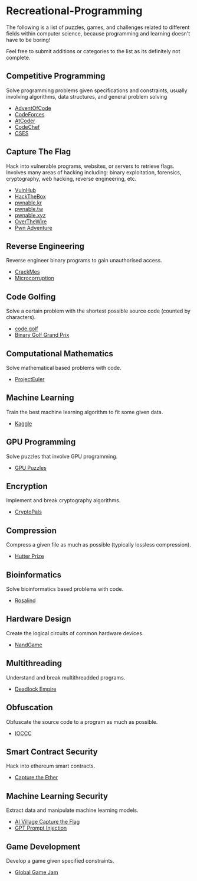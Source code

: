 # Recreational-Programming
The following is a list of puzzles, games, and challenges related to different fields within computer science, because programming and learning doesn't have to be boring!

Feel free to submit additions or categories to the list as its definitely not complete.

## Competitive Programming
Solve programming problems given specifications and constraints, usually involving algorithms, data structures, and general problem solving
- [AdventOfCode](https://www.adventofcode.com)
- [CodeForces](https://www.codeforces.com)
- [AtCoder](https://atcoder.jp)
- [CodeChef](https://www.codechef.com)
- [CSES](https://cses.fi/problemset/)

## Capture The Flag
Hack into vulnerable programs, websites, or servers to retrieve flags. Involves many areas of hacking including: binary exploitation, forensics, cryptography, web hacking, reverse engineering, etc.
- [VulnHub](https://www.vulnhub.com)
- [HackTheBox](https://www.hackthebox.com)
- [pwnable.kr](https://www.pwnable.kr)
- [pwnable.tw](https://pwnable.tw)
- [pwnable.xyz](https://pwnable.xyz/challenges/)
- [OverTheWire](https://www.overthewire.org)
- [Pwn Adventure](https://www.pwnadventure.com/)

## Reverse Engineering
Reverse engineer binary programs to gain unauthorised access.
- [CrackMes](https://crackmes.one)
- [Microcorruption](https://microcorruption.com/login)

## Code Golfing
Solve a certain problem with the shortest possible source code (counted by characters).
- [code.golf](https://www.code.golf)
- [Binary Golf Grand Prix](https://tmpout.sh/bggp/3/)

## Computational Mathematics
Solve mathematical based problems with code.
- [ProjectEuler](https://projecteuler.net/)

## Machine Learning
Train the best machine learning algorithm to fit some given data.
- [Kaggle](https://www.kaggle.com/)

## GPU Programming
Solve puzzles that involve GPU programming.
- [GPU Puzzles](https://github.com/srush/GPU-Puzzles)

## Encryption
Implement and break cryptography algorithms.
- [CryptoPals](https://cryptopals.com/)

## Compression
Compress a given file as much as possible (typically lossless compression).
- [Hutter Prize](http://prize.hutter1.net/)

## Bioinformatics
Solve bioinformatics based problems with code.
- [Rosalind](https://rosalind.info/)

## Hardware Design
Create the logical circuits of common hardware devices.
- [NandGame](https://nandgame.com/)

## Multithreading
Understand and break multithreadded programs.
- [Deadlock Empire](https://deadlockempire.github.io/)

## Obfuscation
Obfuscate the source code to a program as much as possible.
- [IOCCC](https://www.ioccc.org/)

## Smart Contract Security
Hack into ethereum smart contracts.
- [Capture the Ether](https://capturetheether.com/)

## Machine Learning Security
Extract data and manipulate machine learning models.
- [AI Village Capture the Flag](https://www.kaggle.com/competitions/ai-village-ctf)
- [GPT Prompt Injection](https://ggpt.43z.one/)

## Game Development
Develop a game given specified constraints.
- [Global Game Jam](https://globalgamejam.org/)
